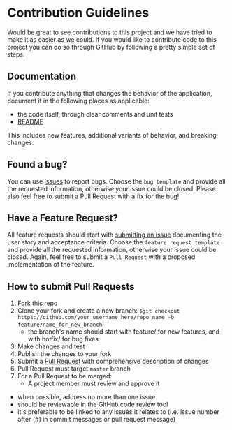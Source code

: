 # Contribution Guidelines

Would be great to see contributions to this project and we have tried to make it as easier as we could.
If you would like to contribute code to this project you can do so through GitHub by following a pretty simple set of steps.

## Documentation

If you contribute anything that changes the behavior of the application,
document it in the following places as applicable:
* the code itself, through clear comments and unit tests
* [README](README.md)

This includes new features, additional variants of behavior, and breaking
changes.

## Found a bug?

You can use [issues](../../../issues) to report bugs. Choose the `bug template` and provide all the requested information, otherwise your issue could be closed. Please also feel free to submit a Pull Request with a fix for the bug!

## Have a Feature Request?

All feature requests should start with [submitting an issue](../../../issues/new) documenting the user story and acceptance criteria. Choose the `feature request template` and provide all the requested information, otherwise your issue could be closed. Again, feel free to submit a `Pull Request` with a proposed implementation of the feature.

## How to submit Pull Requests


1. [Fork][fork] this repo
2. Clone your fork and create a new branch: `$git checkout https://github.com/your_username_here/repo_name -b feature/name_for_new_branch`.
    * the branch's name should start with feature/ for new features, and with hotfix/ for bug fixes
3. Make changes and test
4. Publish the changes to your fork
5. Submit a [Pull Request][pulls] with comprehensive description of changes
6. Pull Request must target `master` branch
7. For a Pull Request to be merged:
   * A project member must review and approve it

* when possible, address no more than one issue
* should be reviewable in the GitHub code review tool
* it's preferable to be linked to any issues it relates to (i.e. issue number after (#) in commit messages or pull request message)

[fork]: https://help.github.com/articles/fork-a-repo/
[pulls]: https://help.github.com/articles/creating-a-pull-request/